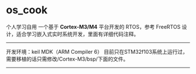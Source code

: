 # os_cook
个人学习自用
一个基于 **Cortex-M3/M4** 平台开发的 RTOS，参考 FreeRTOS 设计，适合学习嵌入式实时系统开发，里面有详细代码注释。

---
开发环境：keil MDK（ARM Compiler 6）
目前只在STM32f103系统上运行过，需要移植的话只需修改/Cortex-M3/bsp/下面的文件。



---


